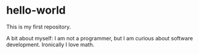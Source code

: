 # hello-world
This is my first repository.

A bit about myself: I am not a programmer, but I am curious about software development.
Ironically I love math.
